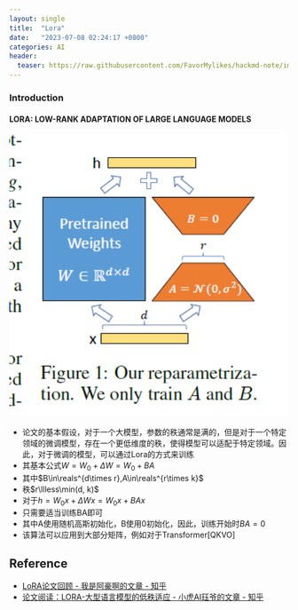 ```yaml
---
layout: single
title:  "Lora"
date:   "2023-07-08 02:24:17 +0800"
categories: AI
header:
  teaser: https://raw.githubusercontent.com/FavorMylikes/hackmd-note/img/img20230708022434.png
---
```


### Introduction

#### LORA: LOW-RANK ADAPTATION OF LARGE LANGUAGE MODELS

<img src="https://raw.githubusercontent.com/FavorMylikes/hackmd-note/img/img20230708022434.png" alt="20230707020805"/>

- 论文的基本假设，对于一个大模型，参数的秩通常是满的，但是对于一个特定领域的微调模型，存在一个更低维度的秩，使得模型可以适配于特定领域。因此，对于微调的模型，可以通过Lora的方式来训练
- 其基本公式$W=W_0+\Delta W=W_0+BA$
- 其中$B\in\reals^{d\times r},A\in\reals^{r\times k}$
- 秩$r\llless\min(d, k)$
- 对于$h=W_0x+\Delta Wx=W_0x+BAx$
- 只需要适当训练BA即可
- 其中A使用随机高斯初始化，B使用0初始化，因此，训练开始时$BA=0$
- 该算法可以应用到大部分矩阵，例如对于Transformer[QKVO]

## Reference

- [LoRA论文回顾 - 我是阿豪啊的文章 - 知乎](https://zhuanlan.zhihu.com/p/619468521)
- [论文阅读：LORA-大型语言模型的低秩适应 - 小虎AI珏爷的文章 - 知乎](https://zhuanlan.zhihu.com/p/611557340)
